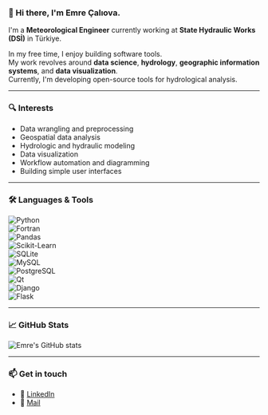 ### 👋 Hi there, I'm Emre Çalıova.

I'm a **Meteorological Engineer** currently working at **State Hydraulic Works (DSİ)** in Türkiye.

In my free time, I enjoy building software tools.  
My work revolves around **data science**, **hydrology**, **geographic information systems**, and **data visualization**.  
Currently, I'm developing open-source tools for hydrological analysis.

---

### 🔍 Interests

- Data wrangling and preprocessing  
- Geospatial data analysis  
- Hydrologic and hydraulic modeling  
- Data visualization  
- Workflow automation and diagramming  
- Building simple user interfaces  

---

### 🛠️ Languages & Tools

![Python](https://img.shields.io/badge/-Python-3776AB?logo=python&logoColor=white&style=flat)  
![Fortran](https://img.shields.io/badge/-Fortran-734F96?logo=fortran&logoColor=white&style=flat)  
![Pandas](https://img.shields.io/badge/-Pandas-150458?logo=pandas&logoColor=white&style=flat)  
![Scikit-Learn](https://img.shields.io/badge/-Scikit--Learn-F7931E?logo=scikit-learn&logoColor=white&style=flat)  
![SQLite](https://img.shields.io/badge/-SQLite-003B57?logo=sqlite&logoColor=white&style=flat)  
![MySQL](https://img.shields.io/badge/-MySQL-4479A1?logo=mysql&logoColor=white&style=flat)  
![PostgreSQL](https://img.shields.io/badge/-PostgreSQL-336791?logo=postgresql&logoColor=white&style=flat)  
![Qt](https://img.shields.io/badge/-Qt-41CD52?logo=qt&logoColor=white&style=flat)  
![Django](https://img.shields.io/badge/-Django-092E20?logo=django&logoColor=white&style=flat)  
![Flask](https://img.shields.io/badge/-Flask-000000?logo=flask&logoColor=white&style=flat)  

---

### 📈 GitHub Stats

![Emre's GitHub stats](https://github-readme-stats.vercel.app/api?username=emrecaliova&show_icons=true&theme=default&hide=contribs,prs)

---

### 📫 Get in touch
 
- 🔗 [LinkedIn](https://www.linkedin.com/in/emrecaliova)
- 📧 [Mail](mailto:caliova94@gmail.com) 
